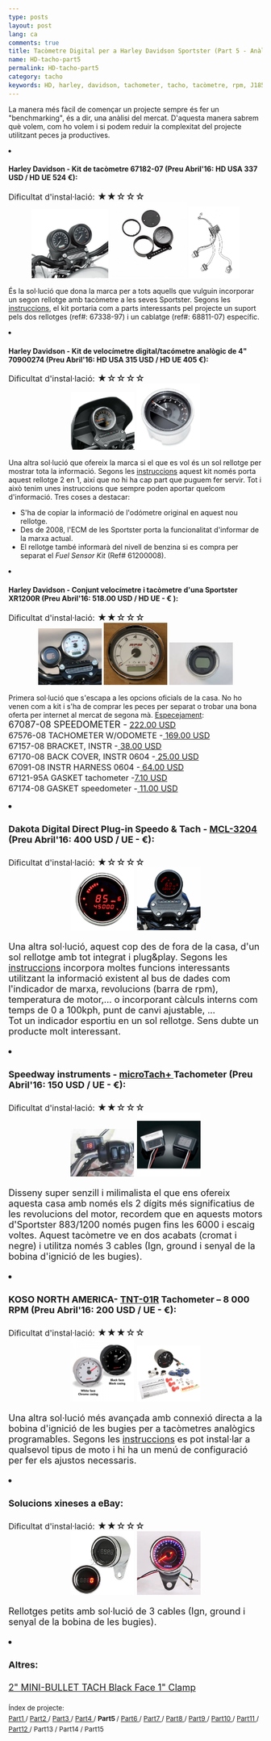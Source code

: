 ```yaml
---
type: posts
layout: post
lang: ca
comments: true
title: Tacòmetre Digital per a Harley Davidson Sportster (Part 5 - Anàlisi del mercat)
name: HD-tacho-part5
permalink: HD-tacho-part5
category: tacho
keywords: HD, harley, davidson, tachometer, tacho, tacòmetre, rpm, J1850, benchmarking, mercat
---
```


La manera més fàcil de començar un projecte sempre és fer un "benchmarking", és a dir, una anàlisi del mercat. D'aquesta manera sabrem què volem, com ho volem i si podem reduir la complexitat del projecte utilitzant peces ja productives. <br>
<li><h4>Harley Davidson - Kit de tacòmetre 67182-07 (Preu Abril'16: HD USA 337 USD / HD UE 524 €):</h4></li>
<font size="3">Dificultat d'instal·lació:</font><font style="display:inline" size="4"> &#9733;&#9733;&#9734;&#9734;&#9734;</font>
<center>
<img style="display:inline" src="/images/Part5/67182-07_OB.jpeg" width="30%" alt="HD Sportster Tacòmetre. Source: Harley Davidson" title="HD Sportster amb doble rellotge">
<img style="display:inline" src="/images/Part5/taco_67182-07.jpeg" width="30%" alt="Suport per velocímetre i tacòmetre Ref#: 67182-07. Source: Harley Davidson" title="Suport Ref# 67182-07">
<img style="display:inline" src="/images/Part5/harness_68811-07.png" width="20%" alt="Cablatge Ref# 68811-07. Source: Harley Davidson" title="Cablatge Ref# 68811-07">
</center>

És la sol·lució que dona la marca per a tots aquells que vulguin incorporar un segon rellotge amb tacòmetre a les seves Sportster. Segons les <a href="http://www.harley-davidson.com/app-content/service/isheets/-J02933.PDF" target="_blank">instruccions</a>, el kit portaria com a parts interessants pel projecte un suport pels dos rellotges (ref#: 67338-97) i un cablatge (ref#: 68811-07) específic.<br>
<!--more-->

<li><h4>Harley Davidson - Kit de velocímetre digital/tacómetre analògic de 4" 70900274 (Preu Abril'16: HD USA 315 USD / HD UE 405 €):</h4></li>
<font size="3">Dificultat d'instal·lació:</font><font style="display:inline" size="4"> &#9733;&#9734;&#9734;&#9734;&#9734;</font>
<center>
<img style="display:inline" src="/images/Part5/70900274_OB.jpeg" width="25%" alt="HD Sportster 2 en 1. Source: Harley Davidson" title="HD Sportster amb rellotge 2 en 1">
<img style="display:inline" src="/images/Part5/70900274_gauge.JPG" width="25%" alt="Rellotge 2 en 1. Source: Harley Davidson" title="Kit 70900274">
</center>

Una altra sol·lució que ofereix la marca si el que es vol és un sol rellotge per mostrar tota la informació. Segons les <a href="http://www.harley-davidson.com/app-content/service/isheets/-J05551.PDF" target="_blank">instruccions</a> aquest kit només porta aquest rellotge 2 en 1, així que no hi ha cap part que puguem fer servir. Tot i això tenim unes instruccions que sempre poden aportar quelcom d'informació. Tres coses a destacar: <br>
- S'ha de copiar la informació de l'odómetre original en aquest nou rellotge.<br>
- Des de 2008, l'ECM de les Sportster porta la funcionalitat d'informar de la marxa actual.<br>
- El rellotge també informarà del nivell de benzina si es compra per separat el <i>Fuel Sensor Kit</i> (Ref# 61200008).<br>
 
<li><h4>Harley Davidson - Conjunt velocímetre i tacòmetre d'una Sportster XR1200R (Preu Abril'16: 518.00 USD / HD UE - € ):</h4></li>
<font size="3">Dificultat d'instal·lació:</font><font style="display:inline" size="4"> &#9733;&#9733;&#9734;&#9734;&#9734;</font>
<center>
<img style="display:inline" src="/images/Part5/XR1200R_meter.jpg" width="25%" alt="Combinació de rellotges a la HD XR1200R. Source: http://ridermagazine.com" title="XR1200R tacòmetre i velocímetre">
<img style="display:inline" src="/images/Part5/xr1200r_67576-08.png" width="25%" alt="Tacómetre 67576-08. Source: www.befr.ebay.be" title="Tacòmetre 67576-08">
<img style="display:inline" src="/images/Part5/xr1200r_67087-08.jpeg" width="25%" alt="Velocímetre 67087-08. Source: m.ebay.ie" title="Velocímetre 67087-08">
</center>

Primera sol·lució que s'escapa a les opcions oficials de la casa. No ho venen com a kit i s'ha de comprar les peces per separat o trobar una bona oferta per internet al mercat de segona mà. <a href="http://www.stcharlesharleydavidson.com/oempartfinder.htm#/Harley-Davidson%C2%AE/XR1200_LA_SPORTSTER_1200_%282008%29/SPEEDOMETER_%26_TACHOMETER_-_XR1200/99451-08A\LA/99451-08A\SPEEDOMETER|~TACHOMETER|~XR1200\LA" target="_blank">Especejament</a>: <br>
<font size="4">67087-08 SPEEDOMETER -<font style="display:inline" size="3"> <a href="http://www.boardtrackerharleyonline.com/harley-davidson/speedometer-67087-08" target="_blank"> 222.00 USD </a><br>
67576-08 TACHOMETER W/ODOMETE -<a href="http://www.boardtrackerharleyonline.com/harley-davidson/tachometer-with-odometer-67576-08" target="_blank"><font size="3"> 169.00 USD</font></a><br>
67157-08 BRACKET, INSTR -<a href="http://www.boardtrackerharleyonline.com/harley-davidson/bracket-instr-67157-08" target="_blank"><font size="3"> 38.00 USD</font></a><br>
67170-08 BACK COVER, INSTR 0604 -<a href="http://www.boardtrackerharleyonline.com/harley-davidson/back-cover-instr-0604-67170-08" target="_blank"><font size="3"> 25.00 USD</font></a><br>
67091-08 INSTR HARNESS 0604 -<a href="http://www.boardtrackerharleyonline.com/harley-davidson/instr-harness-0604-67091-08" target="_blank"><font size="3"> 64.00 USD</font></a><br>
67121-95A GASKET tachometer -<a href="http://www.boardtrackerharleyonline.com/harley-davidson/gasket-front-speedo-tach-shock-67121-95a" target="_blank"><font size="3">7.10 USD</font></a><br>
67174-08  GASKET speedometer -<a href="http://www.boardtrackerharleyonline.com/harley-davidson/gasket-shock-0704-67174-08" target="_blank"><font size="3"> 11.00 USD</font></a><br>
</font>

<li><h4>Dakota Digital Direct Plug-in Speedo & Tach - <a href="http://www.dakotadigital.com/index.cfm/page/ptype=product/product_id=684/prd684.htm">MCL-3204 </a> (Preu Abril'16: 400 USD / UE - €):</h4></li>
<font size="3">Dificultat d'instal·lació:</font><font style="display:inline" size="4"> &#9733;&#9734;&#9734;&#9734;&#9734;</font>
<center>
<img style="display:inline" src="/images/Part5/MCL-3200.jpg" width="25%" alt="Dakota Digital MCL-3200 vermell. Source: Dakota Digital" title="MCL-3200">
<img style="display:inline" src="/images/Part5/MCL-3200_vermell.gif" width="25%" alt="MCL-3200 Plug in. Source: Dakota Digital" title="MCL-3200">
</center>

Una altra sol·lució, aquest cop des de fora de la casa, d'un sol rellotge amb tot integrat i plug&play. Segons les <a href="http://www.dakotadigital.com/pdf/mcl-3204.pdf" target="_blank"> instruccions</a> incorpora moltes funcions interessants utilitzant la informació existent al bus de dades com l'indicador de marxa, revolucions (barra de rpm), temperatura de motor,... o incorporant càlculs interns com temps de 0 a 100kph, punt de canvi ajustable, ...<br> Tot un indicador esportiu en un sol rellotge. Sens dubte un producte molt interessant.


<li><h4>Speedway instruments - <a href="http://speedwayinstruments.com/products/microtach.html">microTach+ </a>Tachometer (Preu Abril'16: 150 USD / UE - €):</h4></li>
<font size="3">Dificultat d'instal·lació:</font><font style="display:inline" size="4"> &#9733;&#9733;&#9734;&#9734;&#9734;</font>
<center>
<img style="display:inline" src="/images/Part5/microtach.jpeg" width="25%" alt="microTach+ instal·lat. Source: Speedway instruments" title="microTach+">
<img style="display:inline" src="/images/Part5/microtach2.jpg" width="25%" alt="2 acabats de microTach+, crom o negre. Source: Speedway instruments" title="2 acabats de microTach+">
</center>

Disseny super senzill i milimalista el que ens ofereix aquesta casa amb només els 2 dígits més significatius de les revolucions del motor, recordem que en aquests motors d'Sportster 883/1200 només pugen fins les 6000 i escaig voltes. Aquest tacòmetre ve en dos acabats (cromat i negre) i utilitza només 3 cables (Ign, ground i senyal de la bobina d'ignició de les bugies).

<li><h4>KOSO NORTH AMERICA- <a href="http://kosonorthamerica.com/product/tnt-01r-8000-harley-davidson/">TNT-01R</a> Tachometer – 8 000 RPM (Preu Abril'16: 200 USD / UE - €):</h4></li>
<font size="3">Dificultat d'instal·lació:</font><font style="display:inline" size="4"> &#9733;&#9733;&#9733;&#9734;&#9734;</font>
<center>
<img style="display:inline" src="/images/Part5/KOSO.jpg" width="25%" alt="KOSO TNT-01R caràtula blanca i negra. Source: KOSO NORTH AMERICA" title="KOSO TNT-01R">
<img style="display:inline" src="/images/Part5/TNT-01R tacho.png" width="25%" alt="KOSO TNT-01R kit. Source: KOSO NORTH AMERICA" title="KOSO TNT-01R">
</center>

Una altra sol·lució més avançada amb connexió directa a la bobina d'ignició de les bugies per a tacòmetres analògics programables. Segons les <a href=" http://kosonorthamerica.com/instructions/BA035102.pdf" target="_blank"> instruccions</a> es pot instal·lar a qualsevol tipus de moto i hi ha un menú de configuració per fer els ajustos necessaris.<br>


<li><h4>Solucions xineses a eBay:</h4></li>
<font size="3">Dificultat d'instal·lació:</font><font style="display:inline" size="4"> &#9733;&#9733;&#9734;&#9734;&#9734;</font>
<center>
<img style="display:inline" src="/images/Part5/ebay_tacho.jpg" width="25%" alt="Tacòmetre digital. Source: ebay" title="Tacòmetre digital">
<img style="display:inline" src="/images/Part5/ebay_tacho2.jpg" width="25%" alt="Tacòmetre analògic. Source: ebay" title="Tacòmetre analògic">
</center>

Rellotges petits amb sol·lució de 3 cables (Ign, ground i senyal de la bobina de les bugies).

<li><h4>Altres:</h4></li>
<a href="http://www.baronscustom.com/catalog/display/1062/index.html" target="_blank"> 2" MINI-BULLET TACH Black Face 1" Clamp</a>
<br>

<p>
<font size="2"> 
Índex de projecte:<br>
<a href="/HD-tacho-part1">Part1 </a>/
<a href="/HD-tacho-part2"> Part2 </a>/
<a href="/HD-tacho-part3"> Part3 </a>/
<a href="/HD-tacho-part4"> Part4 </a>/
<b> Part5 </b>/
<a href="/HD-tacho-part6"> Part6 </a>/
<a href="/HD-tacho-part7"> Part7 </a>/
<a href="/HD-tacho-part8"> Part8 </a>/
<a href="/HD-tacho-part9"> Part9 </a>/
<a href="/HD-tacho-part10"> Part10 </a>/
<a href="/HD-tacho-part11"> Part11 </a>/
<a href="/HD-tacho-part12"> Part12 </a>/
 Part13 /
 Part14 /
 Part15
 </font>
</p>
